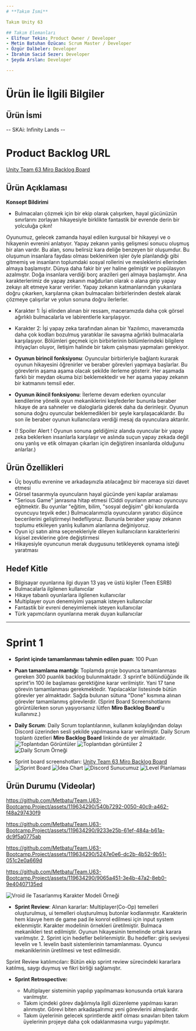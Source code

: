 ```yaml
---
# **Takım İsmi**

Takım Unity 63

## Takım Elemanları
- Elifnur Tekin: Product Owner / Developer
- Metin Batuhan Özücan: Scrum Master / Developer
- Özgür Dalbeler: Developer
- İbrahim Sacid Sezer: Developer
- Şeyda Arslan: Developer

---
```


# Ürün İle İlgili Bilgiler

## Ürün İsmi

-- SKAi: Infinity Lands --

# Product Backlog URL

[Unity Team 63 Miro Backlog Board](https://miro.com/app/board/uXjVMALtnmE=/?share_link_id=685709752228)

## Ürün Açıklaması

**Konsept Bildirimi**
- Bulmacaları çözmek için bir ekip olarak çalışırken, hayal gücünüzün sınırlarını zorlayan hikayesiyle birklikte fantastik bir evrende derin bir yolculuğa çıkın!

Oyunumuz, gelecek zamanda hayal edilen kurgusal bir hikayeyi ve o hikayenin evrenini anlatıyor. Yapay zekanın yanlış gelişmesi sonucu oluşmuş bir alan vardır. Bu alan, sonu belirsiz kara deliğe benzeyen bir oluşumdur. Bu oluşumun insanlara faydası olması beklenirken işler öyle planlandığı gibi gitmemiş ve insanların toplumdaki sosyal rollerini ve mesleklerini ellerinden almaya başlamıştır. Dünya daha fakir bir yer haline gelmiştir ve popülasyon azalmıştır. Doğa insanlara verdiği borç arazileri geri almaya başlamıştır. Ana karakterlerimiz de yapay zekanın mağdurları olarak o alana girip yapay zekayı alt etmeye karar verirler. Yapay zekanın katmanlarından yukarılara doğru çıkarken, karşılarına çıkan bulmacaları birbirlerinden destek alarak çözmeye çalışırlar ve yolun sonuna doğru ilerlerler.
- Karakter 1: İşi elinden alınan bir ressam, maceramızda daha çok görsel ağırlıklı bulmacalarla ve labirentlerle karşılaşıyor.
- Karakter 2: İşi yapay zeka tarafından alınan bir Yazılımcı, maveramızda daha çok kodları bozulmuş yaratıklar ile savaşma ağırlıklı bulmacalarla karşılaşıyor.
Bölümleri geçmek için birbirlerinin bölümlerindeki bilgilere ihtiyaçları oluyor, iletişim halinde bir takım çalışması yapmaları gerekiyor.

- **Oyunun birincil fonksiyonu**: Oyuncular birbirleriyle bağlantı kurarak oyunun hikayesini öğrenirler ve beraber görevleri yapmaya başlarlar. Bu görevlerin aşama aşama olacak şekilde ilerleme gösterir. Her aşamada farklı bir meydan okuma bizi beklemektedir ve her aşama yapay zekanın bir katmanını temsil eder.

- **Oyunun ikincil fonksiyonu**: İlerleme devam ederken oyuncular kendilerine yönelik oyun mekaniklerini keşfederler bununla beraber hikaye de ara sahneler ve dialoglarla giderek daha da derinleşir. Oyunun sonuna doğru oyuncular beklemedikleri bir şeyle karşılaşacaklardır. Bu son ile beraber oyunun kullanıcılara verdiği mesaj da oyunculara aktarılır. 

- (! Spoiler Alert ! Oyunun sonuna geldiğimiz alanda oyuncular bir yapay zeka beklerken insanlarla karşılaşır ve aslında suçun yapay zekada değil onu yanlış ve etik olmayan çıkarları için değiştiren insanlarda olduğunu anlarlar.)

## Ürün Özellikleri

- Üç boyutlu evrenine ve arkadaşınızla atılacağınız bir maceraya sizi davet etmesi
- Görsel tasarımıyla oyuncuların hayal gücünde yeni kapılar aralaması
- "Serious Game" janrasına hitap etmesi (Ciddi oyunların amacı oyuncuyu eğitmektir. Bu oyunlar "eğitim, bilim, "sosyal değişim" gibi konularda oyuncuyu teşvik eder.) Bulmacalarımızla oyuncuların yaratıcı düşünce becerilerini geliştirmeyi hedefliyoruz. Bununla beraber yapay zekanın toplumu etkileyen yanlış kullanım alanlarına değiniyoruz.
- Oyun içi satın alma seçenekleriyle dileyen kullanıcıların karakterlerini kişisel zevklerine göre değiştirmesi
- Hikayesiyle oyuncunun merak duygusunu tetikleyerek oynama isteği yaratması

## Hedef Kitle

- Bilgisayar oyunlarına ilgi duyan 13 yaş ve üstü kişiler (Teen ESRB)
- Bulmacalarla ilgilenen kullanıcılar
- Hikaye tabanlı oyunlarlara ilgilenen kullanıcılar
- Multiplayer oyun denemiyimi yaşamak isteyen kullanıcılar
- Fantastik bir evreni deneyimlemek isteyen kullanıcılar
- Türk yapımcıların oyunlarına merak duyan kullanıcılar

---

# Sprint 1

- **Sprint içinde tamamlanması tahmin edilen puan**: 100 Puan


- **Puan tamamlama mantığı**: Toplamda proje boyunca tamamlanması gereken 300 puanlık backlog bulunmaktadır. 3 sprint'e bölündüğünde ilk sprint'in 100 ile başlaması gerektiğine karar verilmiştir. Yani 17 tane görevin tamamlanması gerekmektedir. Yapılacaklar listesinde bütün görevler yer almaktadır. Sağda bulunan sütuna "Done" kısmına alınan görevler tamamlanmış görevlerdir. (Sprint Board Screenshotlarını görüntülerken sorun yaşıyorsanız lütfen **Miro Backlog Board**'u  kullanınız.)


- **Daily Scrum**: Daily Scrum toplantılarının, kullanım kolaylığından dolayı Discord üzerinden sesli şekilde yapılmasına karar verilmiştir. Daily Scrum toplantı özetleri **Miro Backlog Board** linkinde de yer almaktadır.
![Toplantıdan Görüntüler](https://github.com/Metbatu/Team.U63-Bootcamp.Project/assets/119634290/383428f9-79f9-4537-996b-225deb98806d)
![Toplantıdan görüntüler 2](https://github.com/Metbatu/Team.U63-Bootcamp.Project/assets/119634290/71a068d8-9eeb-45b4-9fec-2ac531d26b1b)
![Daily Scrum Örneği](https://github.com/Metbatu/Team.U63-Bootcamp.Project/assets/119634290/2064a5b2-adb0-40c2-a20d-48de09be8b73)



- Sprint board screenshotları: [Unity Team 63 Miro Backlog Board](https://miro.com/app/board/uXjVMALtnmE=/?share_link_id=685709752228)
![Sprint Board](https://github.com/Metbatu/Team.U63-Bootcamp.Project/assets/119634290/1e1a35a3-eae1-4e5a-9653-b7fc015c68f2)
![İdea Chart](https://github.com/Metbatu/Team.U63-Bootcamp.Project/assets/119634290/236f5d20-10ee-4779-b33d-49dc13016060)
![Discord Sunucumuz](https://github.com/Metbatu/Team.U63-Bootcamp.Project/assets/119634290/af34f004-9de7-48b1-a1e7-16a2bb900e9a)
![Level Planlaması](https://github.com/Metbatu/Team.U63-Bootcamp.Project/assets/119634290/31bfb800-d128-4d7c-a268-73c831c54555)


## Ürün Durumu (Videolar)


https://github.com/Metbatu/Team.U63-Bootcamp.Project/assets/119634290/540b7292-0050-40c9-a462-f48a297430f9



https://github.com/Metbatu/Team.U63-Bootcamp.Project/assets/119634290/9233e25b-61ef-484a-b61a-dc9f5a0775ab



https://github.com/Metbatu/Team.U63-Bootcamp.Project/assets/119634290/5247e0e6-dc2b-4b52-9b51-051c2e0a669d



https://github.com/Metbatu/Team.U63-Bootcamp.Project/assets/119634290/9065a451-3e4b-47a2-8eb0-9e40407135ed



![Vroid ile Tasarlanmış Karakter Modeli Örneği](https://github.com/Metbatu/Team.U63-Bootcamp.Project/assets/119634290/d441acd4-127c-423c-aa7c-4c6a0a11ecc2)



- **Sprint Review**: 
Alınan kararlar: Multiplayer(Co-Op) temelleri oluşturulmuş, ui temelleri oluşturulmuş butonlar kodlanmıştır. Karakterin hem klavye hem de game pad ile konrol edilmesi için input system eklenmiştir. Karakter modelinin örnekleri üretilmiştir. Bulmaca mekanikleri test edilmiştir. Oyunun hikayesinin temelinde ortak karara varılmıştır. 2. Sprint için hedefler belirlenmiştir. Bu hedefler: giriş seviyesi levelin ve 1. levelin basit sistemlerinin tamamlanması. Oyuncu mekaniklerinin üretilmesi ve test edilmesidir. 

Sprint Review katılımcıları: Bütün ekip sprint review sürecindeki kararlara katılmış, saygı duymuş ve fikri birliği sağlamıştır.

- **Sprint Retrospective:**

  - Multiplayer sisteminin yapılıp yapılmaması konusunda ortak karara varılmıştır.
  - Takım içindeki görev dağılımıyla ilgili düzenleme yapılması kararı alınmıştır. Görevi biten arkadaşalrımız yeni görevlerini almışlardır.
  - Takım üyelerinin gelecek sprintlerde aktif olması sınavları biten takım üyelerinin projeye daha çok odaklanmasına vurgu yapılmıştır.
 
